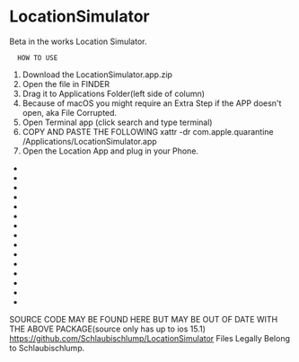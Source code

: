 # LocationSimulator
Beta in the works Location Simulator.

      HOW TO USE
1. Download the LocationSimulator.app.zip
2. Open the file in FINDER
3. Drag it to Applications Folder(left side of column)
4. Because of macOS you might require an Extra Step if the APP doesn't open, aka File Corrupted.
5. Open Terminal app (click search and type terminal)
6. COPY AND PASTE THE FOLLOWING
   xattr -dr com.apple.quarantine /Applications/LocationSimulator.app
7. Open the Location App and plug in your Phone.

-
-
-
-
-
-
-
-
-
-
-
-
-
-
-
SOURCE CODE MAY BE FOUND HERE BUT MAY BE OUT OF DATE WITH THE ABOVE PACKAGE(source only has up to ios 15.1)
https://github.com/Schlaubischlump/LocationSimulator
Files Legally Belong to Schlaubischlump.

